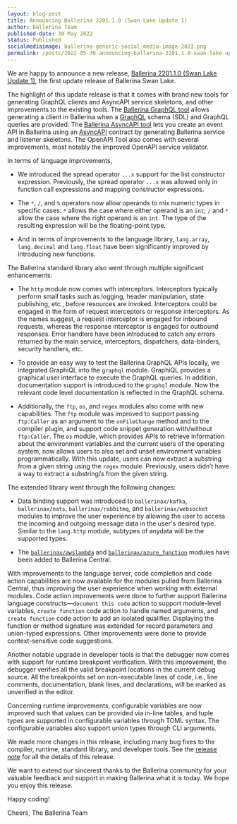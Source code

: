 ```yaml
---
layout: blog-post
title: Announcing Ballerina 2201.1.0 (Swan Lake Update 1)
author: Ballerina Team
published-date: 30 May 2022
status: Published
socialmediaimage: ballerina-generic-social-media-image-2023.png
permalink: /posts/2022-05-30-announcing-ballerina-2201.1.0-swan-lake-update-1/
---
```


<style>.cBlogContent p{white-space: break-spaces !important;}</style>

We are happy to announce a new release, [Ballerina 2201.1.0 (Swan Lake Update 1)](https://ballerina.io/downloads/), the first update release of Ballerina Swan Lake. 

The highlight of this update release is that it comes with brand new tools for generating GraphQL clients and AsyncAPI service skeletons, and other improvements to the existing tools. The [Ballerina GraphQL tool](https://ballerina.io/learn/graphql-client-tool/) allows generating a client in Ballerina when a [GraphQL](https://spec.graphql.org/October2021/) schema (SDL) and GraphQL queries are provided. The [Ballerina AsyncAPI tool](https://ballerina.io/learn/asyncapi-tool/) lets you create an event API in Ballerina using an [AsyncAPI](https://www.asyncapi.com/docs/specifications/v2.0.0) contract by generating Ballerina service and listener skeletons. The OpenAPI Tool also comes with several improvements, most notably the improved OpenAPI service validator.

In terms of language improvements,

- We introduced the spread operator `...x` support for the list constructor expression. Previously, the spread operator `...x` was allowed only in function call expressions and mapping constructor expressions. 

- The `*`, `/`, and `%` operators now allow operands to mix numeric types in specific cases: `*` allows the case where either operand is an `int`; `/` and `*` allow the case where the right operand is an `int`. The type of the resulting expression will be the floating-point type. 

- And in terms of improvements to the language library, `lang.array`, `lang.decimal` and `lang.float` have been significantly improved by introducing new functions. 

The Ballerina standard library also went through multiple significant enhancements:

- The `http` module now comes with interceptors. Interceptors typically perform small tasks such as logging, header manipulation, state publishing, etc., before resources are invoked. Interceptors could be engaged in the form of request interceptors or response interceptors. As the names suggest, a request interceptor is engaged for inbound requests, whereas the response interceptor is engaged for outbound responses. Error handlers have been introduced to catch any errors returned by the main service, interceptors, dispatchers, data-binders, security handlers, etc.

- To provide an easy way to test the Ballerina GraphQL APIs locally, we integrated GraphiQL into the `graphql` module. GraphiQL provides a graphical user interface to execute the GraphQL queries. In addition, documentation support is introduced to the `graphql` module. Now the relevant code level documentation is reflected in the GraphQL schema.

- Additionally, the `ftp`, `os`, and `regex` modules also come with new capabilities. The `ftp` module was improved to support passing `ftp:Caller` as an argument to the `onFileChange` method  and to the compiler plugin, and support code snippet generation with/without `ftp:Caller`. The `os` module, which provides APIs to retrieve information about the environment variables and the current users of the operating system, now allows users to also set and unset environment variables programmatically. With this update, users can now extract a substring from a given string using the `regex` module. Previously, users didn’t have a way to extract a substring/s from the given string. 

The extended library went through the following changes: 

- Data binding support was introduced to `ballerinax/kafka`, `ballerinax/nats`, `ballerinax/rabbitmq`, and `ballerinax/websocket` modules to improve the user experience by allowing the user to access the incoming and outgoing message data in the user's desired type. Similar to the `lang.http` module, subtypes of anydata will be the supported types.

- The [`ballerinax/awslambda`](https://central.ballerina.io/ballerinax/awslambda) and [`ballerinax/azure_function`](https://central.ballerina.io/ballerinax/azure_functions) modules have been added to Ballerina Central.

With improvements to the language server, code completion and code action capabilities are now available for the modules pulled from Ballerina Central, thus improving the user experience when working with external modules. Code action improvements were done to further support Ballerina language constructs—`document this code` action to support module-level variables, `create function` code action to handle named arguments, and `create function` code action to add an isolated qualifier. Displaying the function or method signature was extended for record parameters and union-typed expressions. Other improvements were done to provide context-sensitive code suggestions.

Another notable upgrade in developer tools is that the debugger now comes with support for runtime breakpoint verification. With this improvement, the debugger verifies all the valid breakpoint locations in the current debug source. All the breakpoints set on non-executable lines of code, i.e., line comments, documentation, blank lines, and declarations, will be marked as unverified in the editor.

Concerning runtime improvements, configurable variables are now improved such that values can be provided via in-line tables, and tuple types are supported in configurable variables through TOML syntax. The configurable variables also support union types through CLI arguments.

We made more changes in this release, including many bug fixes to the compiler, runtime, standard library, and developer tools. See the [release note](http://ballerina.io/downloads/swan-lake-release-notes/2201.1.0/) for all the details of this release. 

We want to extend our sincerest thanks to the Ballerina community for your valuable feedback and support in making Ballerina what it is today. We hope you enjoy this release. 

Happy coding! 

Cheers, 
The Ballerina Team
     
